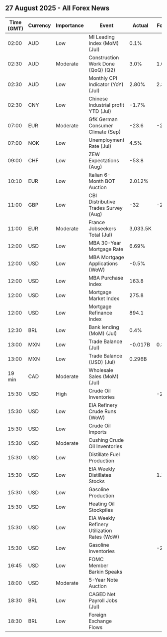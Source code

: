 ## 27 August 2025 - All Forex News

| Time (GMT) | Currency | Importance | Event | Actual | Forecast | Previous |
|------|----------|------------|-------|--------|----------|----------|
| 02:00 | AUD | Low | MI Leading Index (MoM) (Jul) | 0.1% |  | -0.0% |
| 02:30 | AUD | Moderate | Construction Work Done (QoQ) (Q2) | 3.0% | 1.0% | -0.3% |
| 02:30 | AUD | Low | Monthly CPI Indicator (YoY) (Jul) | 2.80% | 2.30% | 1.90% |
| 02:30 | CNY | Low | Chinese Industrial profit YTD (Jul) | -1.7% |  | -1.8% |
| 07:00 | EUR | Moderate | GfK German Consumer Climate (Sep) | -23.6 | -21.5 | -21.7 |
| 07:00 | NOK | Low | Unemployment Rate (Jul) | 4.5% |  | 5.5% |
| 09:00 | CHF | Low | ZEW Expectations (Aug) | -53.8 |  | 2.4 |
| 10:10 | EUR | Low | Italian 6-Month BOT Auction | 2.012% |  | 2.003% |
| 11:00 | GBP | Low | CBI Distributive Trades Survey (Aug) | -32 | -26 | -34 |
| 11:00 | EUR | Moderate | France Jobseekers Total (Jul) | 3,033.5K |  | 2,980.6K |
| 12:00 | USD | Low | MBA 30-Year Mortgage Rate | 6.69% |  | 6.68% |
| 12:00 | USD | Low | MBA Mortgage Applications (WoW) | -0.5% |  | -1.4% |
| 12:00 | USD | Low | MBA Purchase Index | 163.8 |  | 160.3 |
| 12:00 | USD | Low | Mortgage Market Index | 275.8 |  | 277.1 |
| 12:00 | USD | Low | Mortgage Refinance Index | 894.1 |  | 926.1 |
| 12:30 | BRL | Low | Bank lending (MoM) (Jul) | 0.4% |  | 0.5% |
| 13:00 | MXN | Low | Trade Balance (Jul) | -0.017B | 0.300B | 0.514B |
| 13:00 | MXN | Low | Trade Balance (USD) (Jul) | 0.296B |  | 0.595B |
| 19 min | CAD | Moderate | Wholesale Sales (MoM) (Jul) |  |  | 0.7% |
| 15:30 | USD | High | Crude Oil Inventories |  | -2.000M | -6.014M |
| 15:30 | USD | Low | EIA Refinery Crude Runs (WoW) |  |  | 0.028M |
| 15:30 | USD | Low | Crude Oil Imports |  |  | -1.218M |
| 15:30 | USD | Moderate | Cushing Crude Oil Inventories |  |  | 0.419M |
| 15:30 | USD | Low | Distillate Fuel Production |  |  | 0.193M |
| 15:30 | USD | Low | EIA Weekly Distillates Stocks |  | 1.100M | 2.343M |
| 15:30 | USD | Low | Gasoline Production |  |  | -0.259M |
| 15:30 | USD | Low | Heating Oil Stockpiles |  |  | -0.503M |
| 15:30 | USD | Low | EIA Weekly Refinery Utilization Rates (WoW) |  |  | 0.2% |
| 15:30 | USD | Low | Gasoline Inventories |  | -2.500M | -2.720M |
| 16:45 | USD | Low | FOMC Member Barkin Speaks |  |  |  |
| 18:00 | USD | Moderate | 5-Year Note Auction |  |  | 3.983% |
| 18:30 | BRL | Low | CAGED Net Payroll Jobs (Jul) |  |  | 166.62K |
| 18:30 | BRL | Low | Foreign Exchange Flows |  |  | 0.031B |
